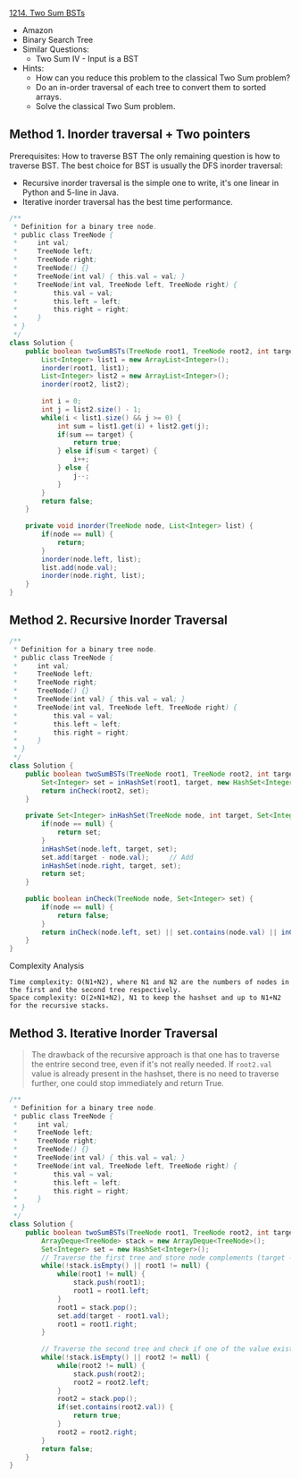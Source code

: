 [1214. Two Sum BSTs](https://leetcode.com/problems/two-sum-bsts/)

* Amazon
* Binary Search Tree
* Similar Questions:
    * Two Sum IV - Input is a BST
* Hints:
    * How can you reduce this problem to the classical Two Sum problem?
    * Do an in-order traversal of each tree to convert them to sorted arrays.
    * Solve the classical Two Sum problem.
    

## Method 1. Inorder traversal + Two pointers
Prerequisites: How to traverse BST
The only remaining question is how to traverse BST. The best choice for BST is usually the DFS inorder traversal:
* Recursive inorder traversal is the simple one to write, it's one linear in Python and 5-line in Java.
* Iterative inorder traversal has the best time performance.


```java 
/**
 * Definition for a binary tree node.
 * public class TreeNode {
 *     int val;
 *     TreeNode left;
 *     TreeNode right;
 *     TreeNode() {}
 *     TreeNode(int val) { this.val = val; }
 *     TreeNode(int val, TreeNode left, TreeNode right) {
 *         this.val = val;
 *         this.left = left;
 *         this.right = right;
 *     }
 * }
 */
class Solution {
    public boolean twoSumBSTs(TreeNode root1, TreeNode root2, int target) {
        List<Integer> list1 = new ArrayList<Integer>();
        inorder(root1, list1);
        List<Integer> list2 = new ArrayList<Integer>();
        inorder(root2, list2);
        
        int i = 0;
        int j = list2.size() - 1;
        while(i < list1.size() && j >= 0) {
            int sum = list1.get(i) + list2.get(j);
            if(sum == target) {
                return true;
            } else if(sum < target) {
                i++;
            } else {
                j--;
            }
        }
        return false;
    }
    
    private void inorder(TreeNode node, List<Integer> list) {
        if(node == null) {
            return;
        }
        inorder(node.left, list);
        list.add(node.val);
        inorder(node.right, list);
    }
}
```


## Method 2. Recursive Inorder Traversal
```java 
/**
 * Definition for a binary tree node.
 * public class TreeNode {
 *     int val;
 *     TreeNode left;
 *     TreeNode right;
 *     TreeNode() {}
 *     TreeNode(int val) { this.val = val; }
 *     TreeNode(int val, TreeNode left, TreeNode right) {
 *         this.val = val;
 *         this.left = left;
 *         this.right = right;
 *     }
 * }
 */
class Solution {
    public boolean twoSumBSTs(TreeNode root1, TreeNode root2, int target) {
        Set<Integer> set = inHashSet(root1, target, new HashSet<Integer>());
        return inCheck(root2, set);
    }
    
    private Set<Integer> inHashSet(TreeNode node, int target, Set<Integer> set) {
        if(node == null) {
            return set;
        }
        inHashSet(node.left, target, set);
        set.add(target - node.val);     // Add 
        inHashSet(node.right, target, set);
        return set;
    }
    
    public boolean inCheck(TreeNode node, Set<Integer> set) {
        if(node == null) {
            return false;
        }
        return inCheck(node.left, set) || set.contains(node.val) || inCheck(node.right, set);
    }
}
```
Complexity Analysis

    Time complexity: O(N1+N2), where N1​ and N2​ are the numbers of nodes in the first and the second tree respectively.
    Space complexity: O(2×N1+N2), N1 to keep the hashset and up to N1+N2 for the recursive stacks. 


## Method 3. Iterative Inorder Traversal
> The drawback of the recursive approach is that one has to traverse the entrire second tree, even if it's not really needed.
> If `root2.val` value is already present in the hashset, there is no need to traverse further, one could stop immediately and return True.

```java 
/**
 * Definition for a binary tree node.
 * public class TreeNode {
 *     int val;
 *     TreeNode left;
 *     TreeNode right;
 *     TreeNode() {}
 *     TreeNode(int val) { this.val = val; }
 *     TreeNode(int val, TreeNode left, TreeNode right) {
 *         this.val = val;
 *         this.left = left;
 *         this.right = right;
 *     }
 * }
 */
class Solution {
    public boolean twoSumBSTs(TreeNode root1, TreeNode root2, int target) {
        ArrayDeque<TreeNode> stack = new ArrayDeque<TreeNode>();
        Set<Integer> set = new HashSet<Integer>();
        // Traverse the first tree and store node complements (target - val) in hashset
        while(!stack.isEmpty() || root1 != null) {
            while(root1 != null) {
                stack.push(root1);
                root1 = root1.left;
            }
            root1 = stack.pop();
            set.add(target - root1.val);
            root1 = root1.right;
        }
        
        // Traverse the second tree and check if one of the value exists in hashset
        while(!stack.isEmpty() || root2 != null) {
            while(root2 != null) {
                stack.push(root2);
                root2 = root2.left;
            }
            root2 = stack.pop();
            if(set.contains(root2.val)) {
                return true;
            }
            root2 = root2.right;
        }
        return false;
    }
}
```